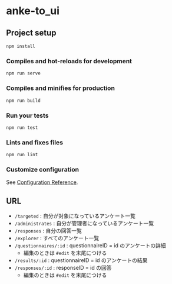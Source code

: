 # anke-to_ui

## Project setup
```
npm install
```

### Compiles and hot-reloads for development
```
npm run serve
```

### Compiles and minifies for production
```
npm run build
```

### Run your tests
```
npm run test
```

### Lints and fixes files
```
npm run lint
```

### Customize configuration
See [Configuration Reference](https://cli.vuejs.org/config/).

## URL

- `/targeted` : 自分が対象になっているアンケート一覧
- `/administrates` : 自分が管理者になっているアンケート一覧
- `/responses` : 自分の回答一覧
- `/explorer` : すべてのアンケート一覧
- `/questionnaires/:id` : questionnaireID = id のアンケートの詳細
  - 編集のときは `#edit` を末尾につける
- `/results/:id` : questionnaireID = id のアンケートの結果
- `/responses/:id` : responseID = id の回答
  - 編集のときは `#edit` を末尾につける
